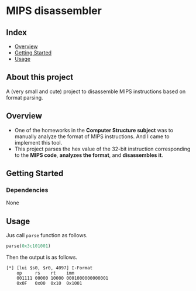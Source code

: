 # MIPS disassembler
## Index
  - [Overview](#overview) 
  - [Getting Started](#getting-started)
  - [Usage](#Usage)
## About this project
A (very small and cute) project to disassemble MIPS instructions based on format parsing.

## Overview
- One of the homeworks in the **Computer Structure subject** was to manually analyze the format of MIPS instructions. And I came to implement this tool.
- This project parses the hex value of the 32-bit instruction corresponding to the **MIPS code**, **analyzes the format**, and **disassembles it**.

## Getting Started
### Dependencies
None

## Usage

Jus call `parse` function as follows.

```python
parse(0x3c101001)
```

Then the output is as follows.

```
[*] [lui $s0, $r0, 4097] I-Format
    op     rs    rt    imm
    001111 00000 10000 0001000000000001
    0x0F   0x00  0x10  0x1001
```





